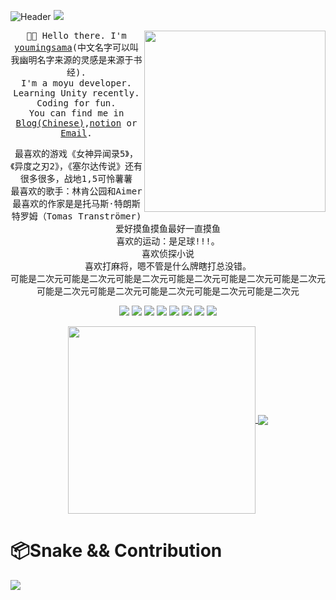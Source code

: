 

![Header](https://capsule-render.vercel.app/api?type=Waving&color=timeGradient&height=200&animation=fadeIn&section=header&text=youmingsama&fontSize=60)
![](https://cdn.jsdelivr.net/gh/imnekoda/pivcgame@main/img/2233.gif)

 <img align='right' src="https://user-images.githubusercontent.com/48556744/206747254-d82da548-dd10-4965-b2b9-693e0c66ed1f.png" width=290px/>

<p align="center">
  <samp>👋🏻 Hello there. I'm <a href="https://github.com/youmingsama" target="_blank" rel="noopener">youmingsama</a>(中文名字可以叫我幽明名字来源的灵感是来源于书经).<br />I'm a moyu developer. Learning Unity recently. Coding for fun.<br />You can find me in <a href="https://youmingsama.cn" target="_blank" rel="noopener">Blog(Chinese)</a>,<a href="https://youmingsama.top" target="_blank" rel="noopener">notion</a> or <a href="mailto:FLDYSYMhahaha229@outlook.com" target="_blank" rel="noopener">Email</a>. </samp>
  <br />
<p align="center">
  <samp>最喜欢的游戏《女神异闻录5》，《异度之刃2》，《塞尔达传说》还有很多很多，战地1,5可怜薯薯</samp><br>
  <samp>最喜欢的歌手：林肯公园和Aimer<br>最喜欢的作家是是托马斯·特朗斯特罗姆（Tomas Tranströmer)<br>爱好摸鱼摸鱼最好一直摸鱼<br>喜欢的运动：是足球!!!。<br>喜欢侦探小说<br>喜欢打麻将，嗯不管是什么牌瞎打总没错。<br>可能是二次元可能是二次元可能是二次元可能是二次元可能是二次元可能是二次元可能是二次元可能是二次元可能是二次元可能是二次元可能是二次元</samp>
 
<div align="center">
  <img src="https://img.shields.io/badge/Debian-CE0058?style=flat-square&logo=Debian&logoColor=white" />
  <img src="https://img.shields.io/badge/Golang-00ADD8?style=flat-square&logo=Go&logoColor=white" />
  <img src="https://img.shields.io/badge/Docker-2496ED?style=flat-square&logo=Docker&logoColor=white" />
  <img src="https://img.shields.io/badge/Visual_Studio_Code-007ACC?style=flat-square&logo=Visual-Studio-Code&logoColor=white" />
  <img src="https://img.shields.io/badge/Kubernetes-326CE5?style=flat-square&logo=Kubernetes&logoColor=white" />
  <img src="https://img.shields.io/badge/Xcode-147EFB?style=flat-square&logo=Xcode&logoColor=white" />
  <img src="https://img.shields.io/badge/Swift-FA7343?style=flat-square&logo=Swift&logoColor=white" />
  <img src="https://img.shields.io/badge/Neovim-57A143?style=flat-square&logo=Neovim&logoColor=white" />
</div>

<p align="center">
<a href="https://github.com/anuraghazra/github-readme-stats">
    <img align="center" src="https://github-readme-stats.vercel.app/api/top-langs/?username=youmingsama&bg_color=30,e55d87,5fc3e4&title_color=ffffff&icon_color=ffffff&text_color=ffffff&langs_count=8&hide=c,html,css,vue,gap,dockerfile,javascript,gap%2B%2B&hide_title=false"  width=300px/>
</a>
<a href="https://github.com/anuraghazra/github-readme-stats">
    <img align="center" src="https://github-readme-stats.vercel.app/api?username=youmingsama&show_icons=true&bg_color=30,e55d87,5fc3e4&title_color=ffffff&icon_color=ffffff&text_color=ffffff&line_height=27&hide_title=false"/>
</a>
</p>

# 📦Snake && Contribution

![](https://snakegithub.pages.dev/github-contribution-grid-snake.svg)
